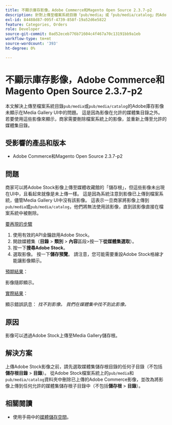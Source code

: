 ```yaml
---
title: 不顯示庫存影像，Adobe Commerce和Magento Open Source 2.3.7-p2
description: 針對上傳至檔案系統目錄「pub/media」或「pub/media/catalog」的Adobe庫存影像未顯示在Media Gallery UI中的問題，本文提供解決方案。 這是因為影像在允許的媒體集目錄之外。 若要使用這些影像來顯示，商家需要刪除檔案系統上的影像，並重新上傳至允許的媒體集目錄。
exl-id: 84488d87-095f-4739-858f-19a52d6e5822
feature: Categories, Orders
role: Developer
source-git-commit: 0ad52eceb776b71604c4f467a70c13191bb9a1eb
workflow-type: tm+mt
source-wordcount: '393'
ht-degree: 0%

---
```


# 不顯示庫存影像，Adobe Commerce和Magento Open Source 2.3.7-p2

本文解決上傳至檔案系統目錄`pub/media`或`pub/media/catalog`的Adobe庫存影像未顯示在Media Gallery UI中的問題。 這是因為影像在允許的媒體集目錄之外。 若要使用這些影像來顯示，商家需要刪除檔案系統上的影像，並重新上傳至允許的媒體集目錄。

## 受影響的產品和版本

* Adobe Commerce和Magento Open Source 2.3.7-p2


## 問題

商家可以將Adobe Stock影像上傳至媒體收藏館的「儲存根」，但這些影像未出現在UI中，且看起來就像是未上傳一樣。 這是因為系統注意到影像已上傳到檔案系統，儘管Media Gallery UI中沒有該影像。 這表示一旦商家將影像上傳到`pub/media`或`pub/media/catalog`，他們將無法使用該影像，直到該影像直接在檔案系統中被刪除。

<u>要再現的步驟</u>

1. 使用有效的API金鑰啟用Adobe Stock。
1. 開啟媒體集（**目錄** > **類別** > **內容**&#x200B;區段>按一下&#x200B;**從媒體集選取**）。
1. 按一下&#x200B;**搜尋Adobe Stock**。
1. 選取影像。 按一下&#x200B;**儲存預覽**。 請注意，您可能需要重設Adobe Stock格線才能讓影像顯示。

<u>預期結果</u>：

影像隨即顯示。

<u>實際結果</u>：

顯示錯誤訊息： *找不到影像。 我們在媒體集中找不到此影像。*

## 原因

影像可以透過Adobe Stock上傳至Media Gallery儲存根。

## 解決方案

上傳Adobe Stock影像之前，請先選取媒體集儲存根目錄的任何子目錄（不包括&#x200B;**儲存根目錄** > **目錄**）。
從Adobe Stock檔案系統上的`pub/media`和`pub/media/catalog`資料夾中刪除已上傳的Adobe Commerce影像，並改為將影像上傳到任何允許的媒體集儲存根子目錄中（不包括&#x200B;**儲存根** > **目錄**）。

## 相關閱讀

* 使用手冊中的[媒體儲存空間](https://docs.magento.com/user-guide/v2.3/cms/media-storage.html)。
